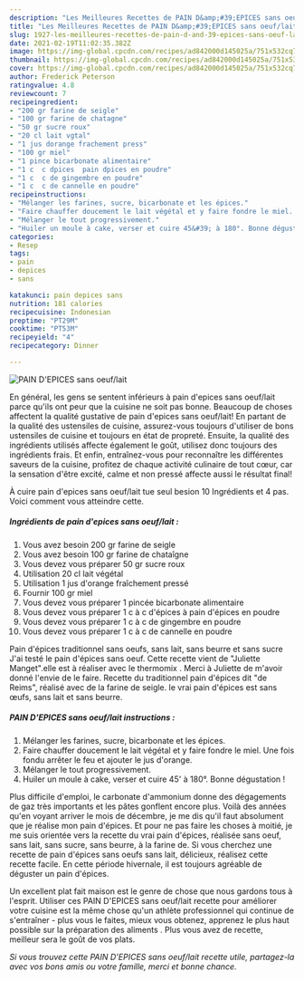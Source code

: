 ```yaml
---
description: "Les Meilleures Recettes de PAIN D&amp;#39;EPICES sans oeuf/lait"
title: "Les Meilleures Recettes de PAIN D&amp;#39;EPICES sans oeuf/lait"
slug: 1927-les-meilleures-recettes-de-pain-d-and-39-epices-sans-oeuf-lait
date: 2021-02-19T11:02:35.382Z
image: https://img-global.cpcdn.com/recipes/ad842000d145025a/751x532cq70/pain-depices-sans-oeuflait-photo-principale-de-la-recette.jpg
thumbnail: https://img-global.cpcdn.com/recipes/ad842000d145025a/751x532cq70/pain-depices-sans-oeuflait-photo-principale-de-la-recette.jpg
cover: https://img-global.cpcdn.com/recipes/ad842000d145025a/751x532cq70/pain-depices-sans-oeuflait-photo-principale-de-la-recette.jpg
author: Frederick Peterson
ratingvalue: 4.8
reviewcount: 7
recipeingredient:
- "200 gr farine de seigle"
- "100 gr farine de chatagne"
- "50 gr sucre roux"
- "20 cl lait vgtal"
- "1 jus dorange frachement press"
- "100 gr miel"
- "1 pince bicarbonate alimentaire"
- "1 c  c dpices  pain dpices en poudre"
- "1 c  c de gingembre en poudre"
- "1 c  c de cannelle en poudre"
recipeinstructions:
- "Mélanger les farines, sucre, bicarbonate et les épices."
- "Faire chauffer doucement le lait végétal et y faire fondre le miel. Une fois fondu arrêter le feu et ajouter le jus d&#39;orange."
- "Mélanger le tout progressivement."
- "Huiler un moule à cake, verser et cuire 45&#39; à 180°. Bonne dégustation !"
categories:
- Resep
tags:
- pain
- depices
- sans

katakunci: pain depices sans 
nutrition: 181 calories
recipecuisine: Indonesian
preptime: "PT29M"
cooktime: "PT53M"
recipeyield: "4"
recipecategory: Dinner

---
```



![PAIN D&#39;EPICES sans oeuf/lait](https://img-global.cpcdn.com/recipes/ad842000d145025a/751x532cq70/pain-depices-sans-oeuflait-photo-principale-de-la-recette.jpg)

En général, les gens se sentent inférieurs à pain d&#39;epices sans oeuf/lait parce qu'ils ont peur que la cuisine ne soit pas bonne. Beaucoup de choses affectent la qualité gustative de pain d&#39;epices sans oeuf/lait! En partant de la qualité des ustensiles de cuisine, assurez-vous toujours d'utiliser de bons ustensiles de cuisine et toujours en état de propreté. Ensuite, la qualité des ingrédients utilisés affecte également le goût, utilisez donc toujours des ingrédients frais. Et enfin, entraînez-vous pour reconnaître les différentes saveurs de la cuisine, profitez de chaque activité culinaire de tout cœur, car la sensation d'être excité, calme et non pressé affecte aussi le résultat final!

<!--inarticleads1-->

À cuire pain d&#39;epices sans oeuf/lait tue seul besion 10 Ingrédients et 4 pas. Voici comment vous atteindre cette.

##### Ingrédients de pain d&#39;epices sans oeuf/lait :

1. Vous avez besoin 200 gr farine de seigle
1. Vous avez besoin 100 gr farine de chataîgne
1. Vous devez vous préparer 50 gr sucre roux
1. Utilisation 20 cl lait végétal
1. Utilisation 1 jus d&#39;orange fraîchement pressé
1. Fournir 100 gr miel
1. Vous devez vous préparer 1 pincée bicarbonate alimentaire
1. Vous devez vous préparer 1 c à c d&#39;épices à pain d&#39;épices en poudre
1. Vous devez vous préparer 1 c à c de gingembre en poudre
1. Vous devez vous préparer 1 c à c de cannelle en poudre


Pain d&#39;épices traditionnel sans oeufs, sans lait, sans beurre et sans sucre J&#39;ai testé le pain d&#39;épices sans oeuf. Cette recette vient de &#34;Juliette Manget&#34;.elle est à réaliser avec le thermomix . Merci à Juliette de m&#39;avoir donné l&#39;envie de le faire. Recette du traditionnel pain d&#39;épices dit &#34;de Reims&#34;, réalisé avec de la farine de seigle. le vrai pain d&#39;épices est sans œufs, sans lait et sans beurre. 

<!--inarticleads2-->

##### PAIN D&#39;EPICES sans oeuf/lait instructions :

1. Mélanger les farines, sucre, bicarbonate et les épices.
1. Faire chauffer doucement le lait végétal et y faire fondre le miel. Une fois fondu arrêter le feu et ajouter le jus d&#39;orange.
1. Mélanger le tout progressivement.
1. Huiler un moule à cake, verser et cuire 45&#39; à 180°. Bonne dégustation !


Plus difficile d&#39;emploi, le carbonate d&#39;ammonium donne des dégagements de gaz très importants et les pâtes gonflent encore plus. Voilà des années qu&#39;en voyant arriver le mois de décembre, je me dis qu&#39;il faut absolument que je réalise mon pain d&#39;épices. Et pour ne pas faire les choses à moitié, je me suis orientée vers la recette du vrai pain d&#39;épices, réalisée sans oeuf, sans lait, sans sucre, sans beurre, à la farine de. Si vous cherchez une recette de pain d&#39;épices sans oeufs sans lait, délicieux, réalisez cette recette facile. En cette période hivernale, il est toujours agréable de déguster un pain d&#39;épices. 

<!--inarticleads1-->

<p>
Un excellent plat fait maison est le genre de chose que nous gardons tous à l'esprit. Utiliser ces PAIN D&#39;EPICES sans oeuf/lait recette pour améliorer votre cuisine est la même chose qu'un athlète professionnel qui continue de s'entraîner - plus vous le faites, mieux vous obtenez, apprenez le plus haut possible sur la préparation des aliments . Plus vous avez de recette, meilleur sera le goût de vos plats.
</p>

<p>
<i>Si vous trouvez cette PAIN D&#39;EPICES sans oeuf/lait recette utile, partagez-la avec vos bons amis ou votre famille, merci et bonne chance.</i>
</p>
